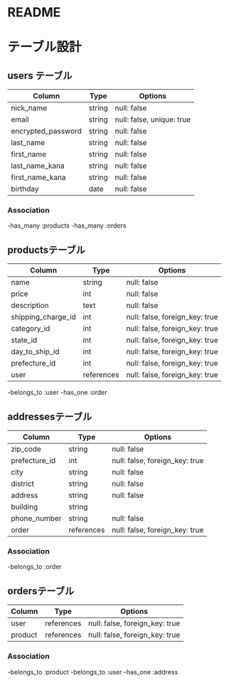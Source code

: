 # README

# テーブル設計

## users テーブル

| Column                    | Type   | Options                   |
| ------------------------- | ------ | ------------------------- |
| nick_name                 | string | null: false               |
| email                     | string | null: false, unique: true |
| encrypted_password        | string | null: false               |
| last_name                 | string | null: false               |
| first_name                | string | null: false               |
| last_name_kana            | string | null: false               |
| first_name_kana           | string | null: false               |
| birthday                  | date   | null: false               |

### Association

-has_many :products
-has_many :orders

## productsテーブル

| Column              | Type       | Options                        |
| ------------------- | ---------- | ------------------------------ |
| name                | string     | null: false                    |
| price               | int        | null: false                    |
| description         | text       | null: false                    |
| shipping_charge_id  | int        | null: false, foreign_key: true |
| category_id         | int        | null: false, foreign_key: true |
| state_id            | int        | null: false, foreign_key: true |
| day_to_ship_id      | int        | null: false, foreign_key: true |
| prefecture_id       | int        | null: false, foreign_key: true |
| user                | references | null: false, foreign_key: true |

-belongs_to :user
-has_one :order

## addressesテーブル

| Column        | Type       | Options  
| ------------- | ---------- | ------------------------------ |
| zip_code      | string     | null: false                    |
| prefecture_id | int        | null: false, foreign_key: true |
| city          | string     | null: false                    |
| district      | string     | null: false                    |
| address       | string     | null: false                    |
| building      | string     |                                |
| phone_number  | string     | null: false                    |
| order         | references | null: false, foreign_key: true |

### Association

-belongs_to :order

## ordersテーブル

| Column              | Type       | Options                        |
| ------------------- | ---------- | ------------------------------ |
| user                | references | null: false, foreign_key: true |
| product             | references | null: false, foreign_key: true |

### Association

-belongs_to :product
-belongs_to :user
-has_one :address